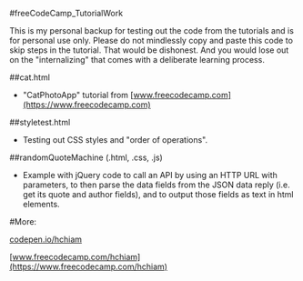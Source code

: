#freeCodeCamp_TutorialWork

This is my personal backup for testing out the code from the tutorials and is for personal use only.  Please do not mindlessly copy and paste this code to skip steps in the tutorial.  That would be dishonest.  And you would lose out on the "internalizing" that comes with a deliberate learning process.

##cat.html

* "CatPhotoApp" tutorial from [www.freecodecamp.com](https://www.freecodecamp.com)

##styletest.html

* Testing out CSS styles and "order of operations".

##randomQuoteMachine (.html, .css, .js)

* Example with jQuery code to call an API by using an HTTP URL with parameters, to then parse the data fields from the JSON data reply (i.e. get its quote and author fields), and to output those fields as text in html elements.

#More:

[codepen.io/hchiam](https://codepen.io/hchiam)

[www.freecodecamp.com/hchiam](https://www.freecodecamp.com/hchiam)